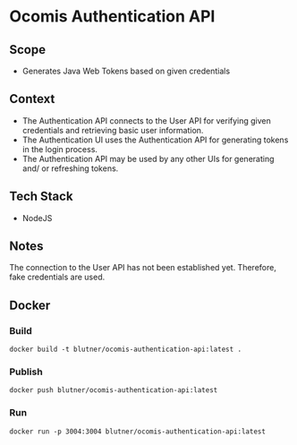 # Ocomis Authentication API

## Scope

* Generates Java Web Tokens based on given credentials

## Context

* The Authentication API connects to the User API for verifying given credentials and retrieving basic user information.
* The Authentication UI uses the Authentication API for generating tokens in the login process.
* The Authentication API may be used by any other UIs for generating and/ or refreshing tokens.

## Tech Stack

* NodeJS

## Notes

The connection to the User API has not been established yet.
Therefore, fake credentials are used.

## Docker

### Build

`docker build -t blutner/ocomis-authentication-api:latest .`

### Publish

`docker push blutner/ocomis-authentication-api:latest`

### Run

`docker run -p 3004:3004 blutner/ocomis-authentication-api:latest`